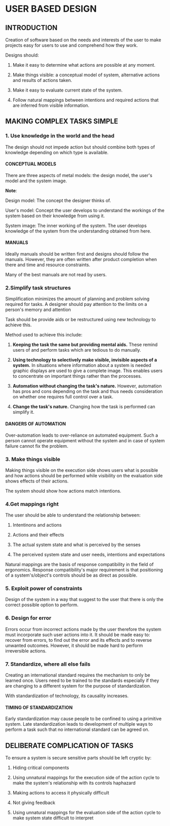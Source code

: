 # USER BASED DESIGN

## INTRODUCTION

Creation of software based on the needs and interests of the user to make projects easy for users to use and comprehend how they work.

Designs should:

1. Make it easy to determine what actions are possible at any moment.

2. Make things visible: a conceptual model of system, alternative actions and results of actions taken.

3. Make it easy to evaluate current state of the system.

4. Follow natural mappings between intentions and required actions that are inferred from visible information.

## MAKING COMPLEX TASKS SIMPLE

### 1. Use knowledge in the world and the head

The design should not impede action but should combine both types of knowledge depending on which type is available.

#### CONCEPTUAL MODELS

There are three aspects of metal models: the design model, the user's model and the system image.

__Note__: 

Design model: The concept the designer thinks of.

User's model: Concept the user develops to understand the workings of the system based on their knowledge from using it.

System image: The inner working of the system. The user develops knowledge of the system from the understanding obtained from here.

#### MANUALS

Ideally manuals should be written first and designs should follow the manuals. However, they are often written after product completion when there and time and resource constraints.

Many of the best manuals are not read by users.

### 2.Simplify task structures

Simplification minimizes the amount of planning and problem solving required for tasks. A designer should pay attention to the limits on a person's memory and attention

Task should be provide aids or be restructured using new technology to achieve this.

Method used to achieve this include:

1. __Keeping the task the same but providing mental aids.__ These remind users of and perform tasks which are tedious to do manually.

2. __Using technology to selectively make visible, invisible aspects of a system.__ In situations where information about a system is needed graphic displays are used to give a complete image. This enables users to concentrate on important things rather than the processes.

3. __Automation without changing the task's nature.__ However, automation has pros and cons depending on the task and thus needs consideration on whether one requires full control over a task. 

4. __Change the task's nature.__ Changing how the task is performed  can simplify it.

#### DANGERS OF AUTOMATION

Over-automation leads to over-reliance on automated equipment. Such a person cannot operate equipment without the system and in case of system failure cannot fix the problem.

### 3. Make things visible

Making things visible on the execution side shows users what is possible and how actions should be performed while visibility on the evaluation side shows effects of their actions.

The system should show how actions match intentions.

### 4.Get mappings right

The user should be able to understand the relationship between:

1. Intentinons and actions

2. Actions and their effects

3. The actual system state and what is perceived by the senses

4. The perceived system state and user needs, intentions and expectations

Natural mappings are the basis of response compatibility in the field of ergonomics.
Response compatibility's major requirement is that positioning of a system's/object's controls should be as direct as possible.

### 5. Exploit power of constraints

Design of the system in a way that suggest to the user that there is only the correct possible option to perform.

### 6. Design for error

Errors occur from incorrect actions made by the user therefore the system must incorporate such user actions into it. It should be made easy to: recover from errors, to find out the error and its effects and to reverse unwanted outcomes. However, it should be made hard to perform irreversible actions.

### 7. Standardize, where all else fails

Creating an international standard requires the mechanism to only be learned once. Users need to be trained to the standards especially if they are changing to a different system for the purpose of standardization.

With standardization of technology, its causality increases.

#### TIMING OF STANDARDIZATION

Early standardization may cause people to be confined to using a primitive system. Late standardization leads to development of multiple ways to perform a task such that no international standard can be agreed on.

## DELIBERATE COMPLICATION OF TASKS

To ensure a system is secure sensitive parts should be left cryptic by:

1. Hiding critical components

2. Using unnatural mappings for the  execution side of the action cycle to make the system's relationship with its controls haphazard

3. Making actions to access it physically difficult

4. Not giving feedback

5. Using unnatural mappings for the evaluation side of the action cycle to make system state difficult to interpret